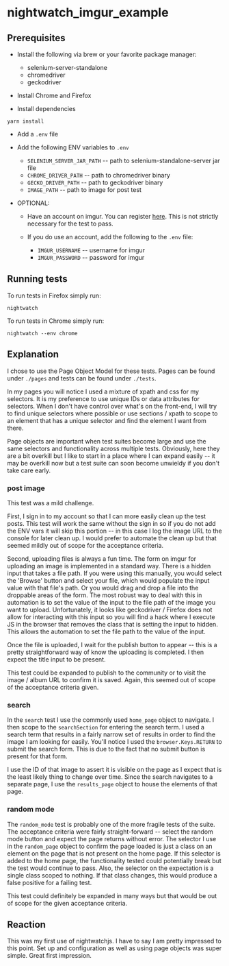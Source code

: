 # nightwatch_imgur_example

## Prerequisites

* Install the following via brew or your favorite package manager:

  * selenium-server-standalone
  * chromedriver
  * geckodriver

* Install Chrome and Firefox
* Install dependencies

```
yarn install
```

* Add a `.env` file
* Add the following ENV variables to `.env`

  * `SELENIUM_SERVER_JAR_PATH` -- path to selenium-standalone-server jar file
  * `CHROME_DRIVER_PATH` --  path to chromedriver binary
  * `GECKO_DRIVER_PATH` -- path to geckodriver binary
  * `IMAGE_PATH` -- path to image for post test

* OPTIONAL:

  * Have an account on imgur. You can register
    [here](https://imgur.com/register). This is not strictly necessary for the
    test to pass.
  * If you do use an account, add the following to the `.env` file:

    * `IMGUR_USERNAME` -- username for imgur
    * `IMGUR_PASSWORD` -- password for imgur

## Running tests

To run tests in Firefox simply run:

```
nightwatch
```

To run tests in Chrome simply run:

```
nightwatch --env chrome
```

## Explanation

I chose to use the Page Object Model for these tests. Pages can be found under
`./pages` and tests can be found under `./tests`.

In my pages you will notice I used a mixture of xpath and css for my selectors.
It is my preference to use unique IDs or data attributes for selectors. When I
don't have control over what's on the front-end, I will try to find unique
selectors where possible or use sections / xpath to scope to an element that has
a unique selector and find the element I want from there.

Page objects are important when test suites become large and use the same
selectors and functionality across multiple tests. Obviously, here they are a
bit overkill but I like to start in a place where I can expand easily -- it may
be overkill now but a test suite can soon become unwieldy if you don't take care
early.

### post image

This test was a mild challenge.

First, I sign in to my account so that I can more easily clean up the test
posts. This test will work the same without the sign in so if you do not add
the ENV vars it will skip this portion -- in this case I log the image URL to
the console for later clean up. I would prefer to automate the clean up but that
seemed mildly out of scope for the acceptance criteria.

Second, uploading files is always a fun time. The form on imgur for uploading
an image is implemented in a standard way. There is a hidden input that takes a
file path. If you were using this manually, you would select the 'Browse' button
and select your file, which would populate the input value with that file's path.
Or you would drag and drop a file into the droppable areas of the form. The most
robust way to deal with this in automation is to set the value of the input to
the file path of the image you want to upload. Unfortunately, it looks like
geckodriver / Firefox does not allow for interacting with this input so you will
find a hack where I execute JS in the browser that removes the class that is
setting the input to hidden. This allows the automation to set the file path to
the value of the input.

Once the file is uploaded, I wait for the publish button to appear -- this is a
pretty straightforward way of know the uploading is completed. I then expect the
title input to be present.

This test could be expanded to publish to the community or to visit the image /
album URL to confirm it is saved. Again, this seemed out of scope of the
acceptance criteria given.

### search

In the `search` test I use the commonly used `home_page` object to navigate. I
then scope to the `searchSection` for entering the search term. I used a search
term that results in a fairly narrow set of results in order to find the image
I am looking for easily. You'll notice I used the `browser.Keys.RETURN` to
submit the search form. This is due to the fact that no submit button is present
for that form.

I use the ID of that image to assert it is visible on the page as I expect that
is the least likely thing to change over time. Since the search navigates to a
separate page, I use the `results_page` object to house the elements of that
page.

### random mode

The `random_mode` test is probably one of the more fragile tests of the suite.
The acceptance criteria were fairly straight-forward -- select the random mode
button and expect the page returns without error. The selector I use in the
`random_page` object to confirm the page loaded is just a class on an element
on the page that is not present on the home page. If this selector is added to
the home page, the functionality tested could potentially break but the test
would continue to pass. Also, the selector on the expectation is a single class
scoped to nothing. If that class changes, this would produce a false positive
for a failing test.

This test could definitely be expanded in many ways but that would be out of
scope for the given acceptance criteria.

## Reaction

This was my first use of nightwatchjs. I have to say I am pretty impressed to
this point. Set up and configuration as well as using page objects was super
simple. Great first impression.
